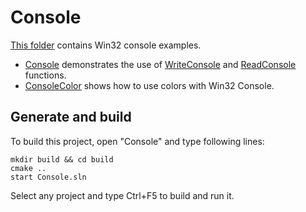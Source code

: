 
# Console

[This folder](.) contains Win32 console examples.

* [Console](Console/README.md) demonstrates the use of [WriteConsole](https://learn.microsoft.com/windows/console/writeconsole) and [ReadConsole](https://learn.microsoft.com/windows/console/readconsole) functions.
* [ConsoleColor](ConsoleColor/README.md) shows how to use colors with Win32 Console.

## Generate and build

To build this project, open "Console" and type following lines:

``` shell
mkdir build && cd build
cmake .. 
start Console.sln
```

Select any project and type Ctrl+F5 to build and run it.
